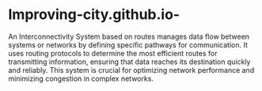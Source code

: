 # Improving-city.github.io-
An Interconnectivity System based on routes manages data flow between systems or networks by defining specific pathways for communication. It uses routing protocols to determine the most efficient routes for transmitting information, ensuring that data reaches its destination quickly and reliably. This system is crucial for optimizing network performance and minimizing congestion in complex networks.
